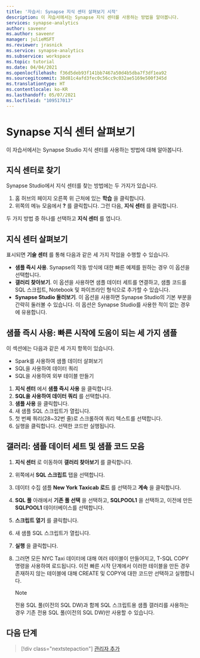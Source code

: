```yaml
---
title: '자습서: Synapse 지식 센터 살펴보기 시작'
description: 이 자습서에서는 Synapse 지식 센터를 사용하는 방법을 알아봅니다.
services: synapse-analytics
author: saveenr
ms.author: saveenr
manager: julieMSFT
ms.reviewer: jrasnick
ms.service: synapse-analytics
ms.subservice: workspace
ms.topic: tutorial
ms.date: 04/04/2021
ms.openlocfilehash: f36d5deb93f141bb7467a50d4b5dba7f3df1ea92
ms.sourcegitcommit: 38d81c4afd3fec0c56cc9c032ae5169e500f345d
ms.translationtype: HT
ms.contentlocale: ko-KR
ms.lasthandoff: 05/07/2021
ms.locfileid: "109517013"
---
```

# <a name="explore-the-synapse-knowledge-center"></a>Synapse 지식 센터 살펴보기

이 자습서에서는 Synapse Studio 지식 센터를 사용하는 방법에 대해 알아봅니다.

## <a name="finding-to-the-knowledge-center"></a>지식 센터로 찾기

Synapse Studio에서 지식 센터를 찾는 방법에는 두 가지가 있습니다.

  1. 홈 허브의 페이지 오른쪽 위 근처에 있는 **학습** 을 클릭합니다.
  2. 위쪽의 메뉴 모음에서 **?** 를 클릭합니다. 그런 다음, **지식 센터** 를 클릭합니다.

두 가지 방법 중 하나를 선택하고 **지식 센터** 를 엽니다.

## <a name="exploring-the-knowledge-center"></a>지식 센터 살펴보기

표시되면 **기술 센터** 를 통해 다음과 같은 세 가지 작업을 수행할 수 있습니다.
* **샘플 즉시 사용**. Synapse의 작동 방식에 대한 빠른 예제를 원하는 경우 이 옵션을 선택합니다.
* **갤러리 찾아보기**. 이 옵션을 사용하면 샘플 데이터 세트를 연결하고, 샘플 코드를 SQL 스크립트, Notebook 및 파이프라인 형식으로 추가할 수 있습니다.
* **Synapse Studio 둘러보기**. 이 옵션을 사용하면 Synapse Studio의 기본 부분을 간략히 둘러볼 수 있습니다. 이 옵션은 Synapse Studio를 사용한 적이 없는 경우에 유용합니다.

## <a name="use-samples-immediately-three-samples-to-help-you-get-started-fast"></a>샘플 즉시 사용: 빠른 시작에 도움이 되는 세 가지 샘플

이 섹션에는 다음과 같은 세 가지 항목이 있습니다.
* Spark를 사용하여 샘플 데이터 살펴보기
* SQL을 사용하여 데이터 쿼리
* SQL을 사용하여 외부 테이블 만들기

1. **지식 센터** 에서 **샘플 즉시 사용** 을 클릭합니다.
1. **SQL을 사용하여 데이터 쿼리** 를 선택합니다.
1. **샘플 사용** 을 클릭합니다.
1. 새 샘플 SQL 스크립트가 열립니다.
1. 첫 번째 쿼리(28~32번 줄)로 스크롤하여 쿼리 텍스트를 선택합니다.
1. 실행을 클릭합니다. 선택한 코드만 실행됩니다.

## <a name="gallery-a-collection-of-sample-datasets-and-sample-code"></a>갤러리: 샘플 데이터 세트 및 샘플 코드 모음

1. **지식 센터** 로 이동하여 **갤러리 찾아보기** 를 클릭합니다.
1. 위쪽에서 **SQL 스크립트** 탭을 선택합니다.
1. 데이터 수집 샘플 **New York Taxicab 로드** 를 선택하고 **계속** 을 클릭합니다.
1. **SQL 풀** 아래에서 **기존 풀 선택** 을 선택하고, **SQLPOOL1** 을 선택하고, 이전에 만든 **SQLPOOL1** 데이터베이스를 선택합니다.
1. **스크립트 열기** 를 클릭합니다.
1. 새 샘플 SQL 스크립트가 열립니다.
1. **실행** 을 클릭합니다.
1. 그러면 모든 NYC Taxi 데이터에 대해 여러 테이블이 만들어지고, T-SQL COPY 명령을 사용하여 로드됩니다. 이전 빠른 시작 단계에서 이러한 테이블을 만든 경우 존재하지 않는 테이블에 대해 CREATE 및 COPY에 대한 코드만 선택하고 실행합니다.

    > [!NOTE] 
    > 전용 SQL 풀(이전의 SQL DW)과 함께 SQL 스크립트용 샘플 갤러리를 사용하는 경우 기존 전용 SQL 풀(이전의 SQL DW)만 사용할 수 있습니다.

## <a name="next-steps"></a>다음 단계

> [!div class="nextstepaction"]
> [관리자 추가](get-started-add-admin.md)

